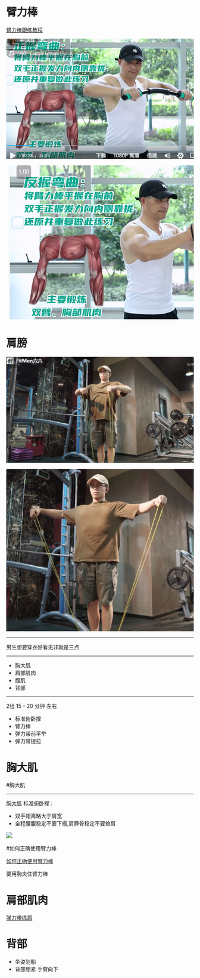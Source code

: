 # 臂力棒
[臂力棒跟练教程](https://www.bilibili.com/video/BV1po4y137bP/?spm_id_from=333.337.search-card.all.click&vd_source=2f6e531d9d833ca7fdcd8c5bb99bd1bb)

![](assets/截图_20231108112523.png)

![](assets/截图_20231108112556.png)


# 肩膀
![](assets/截图_20231108143028.png)

![](assets/截图_20231108143100.png)

___
男生想要穿衣好看无非就是三点
___
- 胸大肌
- 肩部肌肉
- 腹肌
- 背部
____
2组 15 - 20 分钟 左右

- 标准俯卧撑
- 臂力棒
- 弹力带前平举
- 弹力带提拉



# 胸大肌

#胸大肌
___
[胸大肌](https://www.bilibili.com/video/BV1C5411N7i5/?spm_id_from=333.337.search-card.all.click&vd_source=2f6e531d9d833ca7fdcd8c5bb99bd1bb)
标准俯卧撑 : 
- 双手距离略大于肩宽
- 全程腰腹稳定不要下榻,肩胛骨稳定不要耸肩

![](assets/Pasted%20image%2020231020205847.png)

#如何正确使用臂力棒

[如何正确使用臂力棒](https://www.bilibili.com/video/BV1zj411w7ac/?spm_id_from=333.788.recommend_more_video.0&vd_source=2f6e531d9d833ca7fdcd8c5bb99bd1bb)

要用胸夹住臂力棒

# 肩部肌肉

[弹力带练肩](https://www.bilibili.com/video/BV1H341187Wu/?spm_id_from=333.337.search-card.all.click&vd_source=2f6e531d9d833ca7fdcd8c5bb99bd1bb)


# 背部

- 坐姿划船
- 背部绷紧 手臂向下